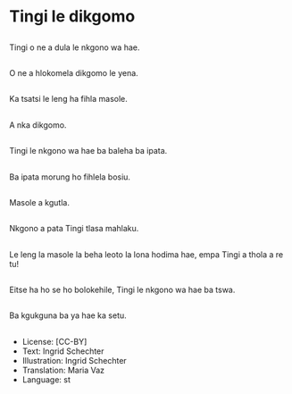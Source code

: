 # Tingi le dikgomo

##
Tingi o ne a dula le nkgono wa hae.

##
O ne a hlokomela dikgomo le yena.

##
Ka tsatsi le leng ha fihla masole.

##
A nka dikgomo.

##
Tingi le nkgono wa hae ba baleha ba ipata.

##
Ba ipata morung ho fihlela bosiu.

##
Masole a kgutla.

##
Nkgono a pata Tingi tlasa mahlaku.

##
Le leng la masole la beha leoto la lona hodima hae, empa Tingi a thola a re tu!

##
Eitse ha ho se ho bolokehile, Tingi le nkgono wa hae ba tswa.

##
Ba kgukguna ba ya hae ka setu.

##
* License: [CC-BY]
* Text: Ingrid Schechter
* Illustration: Ingrid Schechter
* Translation: Maria Vaz
* Language: st
